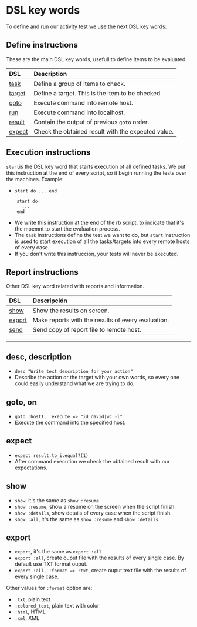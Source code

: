 
# DSL key words

To define and run our activity test we use the next DSL key words:

## Define instructions

These are the main DSL key words, usefull to define items to be evaluated.

| DSL                  | Description |
| :------------------- | :---------- |
| [task](./task.md)    | Define a group of items to check. |
| [target](./target.md)| Define a target. This is the item to be checked. |
| [goto](./goto.md)    | Execute command into remote host. |
| [run](./run.md)      | Execute command into localhost. |
| [result](./result.md)| Contain the output of previous `goto` order. |
| [expect](./expect.md)| Check the obtained result with the expected value. |

## Execution instructions

`start`is the DSL key word that starts execution of all defined tasks.
We put this instruction at the end of every script, so it begin
running the tests over the machines. Example:

* `start do ... end`

```
    start do
      ...
    end
```

* We write this instruction at the end of the rb script, to indicate that it's the moemnt to start the evaluation process.
* The `task` instructions define the test we want to do, but `start` instruction is used to start execution of all the tasks/targets into every remote hosts of every case.
* If you don't write this instruccion, your tests will never be executed.

## Report instructions

Other DSL key word related with reports and information.

| DSL                  | Descripción |
| :------------------- | :---------- |
| [show](./show.md)    | Show the results on screen. |
| [export](./export.md)| Make reports with the results of every evaluation. |
| [send](./send.md)    | Send copy of report file to remote host. |

---

## desc, description
* `desc "Write text description for your action"`
* Describe the action or the target with your own words, so every one
could easily understand what we are trying to do.

## goto, on
* `goto :host1, :execute => "id david|wc -l"`
* Execute the command into the specified host.

## expect
* `expect result.to_i.equal?(1)`
* After command execution we check the obtained result with our expectations.


## show
* `show`, it's the same as `show :resume`
* `show :resume`, show a resume on the screen when the script finish.
* `show :details`, show details of every case when the script finish.
* `show :all`, it's the same as `show :resume` and `show :details`.

## export
* `export`, it's the same as `export :all`
* `export :all`, create ouput file with the results of every single case.
By default use TXT format ouput.
* `export :all, :format => :txt`, create ouput text file with the results of every single case.

Other values for `:format` option are:
* `:txt`, plain text
* `:colored_text`, plain text with color
* `:html`, HTML
* `:xml`, XML
